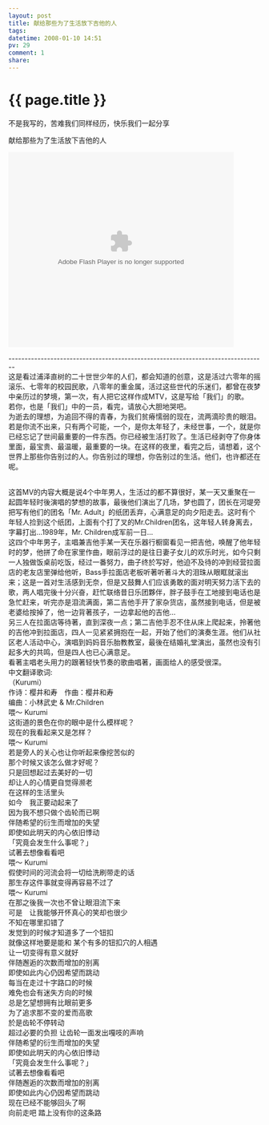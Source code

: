 ```yaml
---
layout: post
title: 献给那些为了生活放下吉他的人
tags: 
datetime: 2008-01-10 14:51
pv: 29
comment: 1
share: 
---
```


{{ page.title }}
================

 <p>不是我写的，苦难我们同样经历，快乐我们一起分享</p><p>献给那些为了生活放下吉他的人 </p><p><embed height="390" loop="false" menu="false" play="true" pluginspage="http://www.macromedia.com/go/getflashplayer" src="http://player.youku.com/player.php/sid/XNDU0MDc4MzI=/v.swf" style="width: 450px; height: 390px;" type="application/x-shockwave-flash" width="450" wmode="window" allowscriptaccess="never" /></p><p>--------------------------------------------------------------------------------<br />这是看过浦泽直树的二十世世少年的人们，都会知道的创意，这是活过六零年的摇滚乐、七零年的校园民歌，八零年的重金属，活过这些世代的乐迷们，都曾在夜梦中亲历过的梦境，第一次，有人把它这样作成MTV，这是写给「我们」的歌。<br />若你，也是「我们」中的一员，看完，请放心大胆地哭吧。<br />为逝去的理想，为追回不得的青春，为我们贫瘠懦弱的现在，流两滴珍贵的眼泪。<br />若是你流不出来，只有两个可能，一个，是你太年轻了，未经世事，一个，就是你已经忘记了世间最重要的一件东西。你已经被生活打败了。生活已经剥夺了你身体里面，最宝贵、最温暖，最重要的一块。在这样的夜里，看完之后，请想着，这个世界上那些你告别过的人。你告别过的理想，你告别过的生活。他们，也许都还在呢。</p><p><br />这首MV的内容大概是说4个中年男人，生活过的都不算很好，某一天又重聚在一起圆年轻时後演唱的梦想的故事，最後他们演出了几场，梦也圆了，团长在河堤旁把写有他们的团名「Mr. Adult」的纸团丢弃，心满意足的向夕阳走去。这时有个年轻人捡到这个纸团，上面有个打了叉的Mr.Children团名，这年轻人转身离去，字幕打出...1989年，Mr. Children成军前一日...<br />这四个中年男子，主唱兼吉他手某一天在乐器行橱窗看见一把吉他，唤醒了他年轻时的梦，他拼了命在家里作曲，眼前浮过的是往日妻子女儿的欢乐时光，如今只剩一人独做饭桌前吃饭，经过一番努力，曲子终於写好，他迫不及待的冲到经营拉面店的老友店里弹给他听，Bass手拉面店老板听著听著斗大的泪珠从眼眶就滚出来；这是一首对生活感到无奈，但是又鼓舞人们应该勇敢的面对明天努力活下去的歌，两人唱完後十分兴奋，赶忙联络昔日乐团夥伴，胖子鼓手在工地接到电话也是急忙赶来，听完亦是泪流满面，第二吉他手开了家杂货店，虽然接到电话，但是被老婆给按掉了，他一边背著孩子，一边拿起他的吉他...<br />另三人在拉面店等待著，直到深夜一点；第二吉他手忍不住从床上爬起来，拎著他的吉他冲到拉面店，四人一见紧紧拥抱在一起，开始了他们的演奏生涯。他们从社区老人活动中心，演唱到妈妈音乐胎教教室，最後在结婚礼堂演出，虽然也没有引起多大的共鸣，但是四人也已心满意足。<br />看著主唱老头用力的跟著轻快节奏的歌曲唱著，画面给人的感受很深。<br />中文翻译歌词:<br />（Kurumi）<br />作诗：樱井和寿　作曲：樱井和寿<br />编曲：小林武史 &amp; Mr.Children<br />喂～ Kurumi<br />这街道的景色在你的眼中是什么模样呢？<br />现在的我看起来又是怎样？<br />喂～ Kurumi<br />若是旁人的关心也让你听起来像挖苦似的<br />那个时候又该怎么做才好呢？<br />只是回想起过去美好的一切<br />却让人的心情更自觉得濒老<br />在这样的生活里头<br />如今　我正要动起来了<br />因为我不想只做个齿轮而已啊<br />伴随希望的衍生而增加的失望<br />即使如此明天的内心依旧悸动<br />「究竟会发生什么事呢？」<br />试著去想像看看吧<br />喂～ Kurumi<br />假使时间的河流会将一切给洗刷带走的话<br />那生存这件事就变得再容易不过了<br />喂～ Kurumi<br />在那之後我一次也不曾让眼泪流下来<br />可是　让我能够开怀真心的笑却也很少<br />不知在哪里扣错了<br />发觉到的时候才知道多了一个钮扣<br />就像这样地要是能和 某个有多的钮扣穴的人相遇<br />让一切变得有意义就好<br />伴随邂逅的次数而增加的别离<br />即使如此内心仍因希望而跳动<br />每当在走过十字路口的时候<br />难免也会有迷失方向的时候<br />总是乞望想拥有比眼前更多<br />为了追求那不变的爱而高歌<br />於是齿轮不停转动<br />超过必要的负担 让齿轮一面发出嘎吱的声响<br />伴随希望的衍生而增加的失望<br />即使如此明天的内心依旧悸动<br />「究竟会发生什么事呢？」<br />试著去想像看看吧<br />伴随邂逅的次数而增加的别离<br />即使如此内心仍因希望而跳动<br />现在已经不能够回头了啊<br />向前走吧 踏上没有你的这条路<br /><br /></p><p> </p> 

